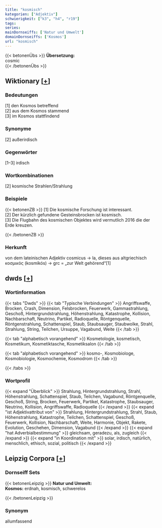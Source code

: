 ```yaml
---
title: "kosmisch"
kategorien: ["Adjektiv"]
schwierigkeit: ["k3", "h4", "r19"]
tags:
series:
mainDornseiffs: ['Natur und Umwelt']
domainDornseiffs: ['Kosmos']
url: "kosmisch"
---
```


{{< betonenÜbs >}}
**Übersetzung:**  
cosmic  
{{< /betonenÜbs >}}

## Wiktionary [[+](https://de.wiktionary.org/wiki/kosmisch)]

### Bedeutungen
[1] den Kosmos betreffend  
[2] aus dem Kosmos stammend  
[3] im Kosmos stattfindend  

### Synonyme
[2] außerirdisch  

### Gegenwörter
[1–3] irdisch  

### Wortkombinationen
[2] kosmische Strahlen/Strahlung  

### Beispiele
{{< betonenZB >}}
[1] Die kosmische Forschung ist interessant.  
[2] Der kürzlich gefundene Gesteinsbrocken ist kosmisch.  
[3] Die Flugbahn des kosmischen Objektes wird vermutlich 2016 die der Erde kreuzen.  

{{< /betonenZB >}}
### Herkunft
von dem lateinischen Adjektiv cosmicus → la, dieses aus altgriechisch κοσμικός (kosmikós) → grc = „zur Welt gehörend“[1]  



## dwds [[+](https://www.dwds.de/wb/kosmisch)]

### Wortinformation
{{< tabs "Dwds" >}}
{{< tab "Typische Verbindungen" >}}
Angriffswaffe, Brocken, Crash, Dimension, Felsbrocken, Feuerwerk, Gammastrahlung, Geschoß, Hintergrundstrahlung, Höhenstrahlung, Katastrophe, Kollision, Nachbarschaft, Neutrino, Partikel, Radioquelle, Röntgenquelle, Röntgenstrahlung, Schattenspiel, Staub, Staubsauger, Staubwolke, Strahl, Strahlung, String, Teilchen, Ursuppe, Vagabund, Weite
{{< /tab >}}

{{< tab "alphabetisch vorangehend" >}}
Kosmetologie, kosmetisch, Kosmetikum, Kosmetiktasche, Kosmetiksalon
{{< /tab >}}

{{< tab "alphabetisch vorangehend" >}}
kosmo-, Kosmobiologe, Kosmobiologie, Kosmochemie, Kosmodrom
{{< /tab >}}

{{< /tabs >}}

### Wortprofil
{{< expand "Überblick" >}} Strahlung, Hintergrundstrahlung, Strahl, Höhenstrahlung, Schattenspiel, Staub, Teilchen, Vagabund, Röntgenquelle, Geschoß, String, Brocken, Feuerwerk, Partikel, Katastrophe, Staubsauger, Neutrino, Kollision, Angriffswaffe, Radioquelle {{< /expand >}}
{{< expand "ist Adjektivattribut von" >}} Strahlung, Hintergrundstrahlung, Strahl, Staub, Höhenstrahlung, Katastrophe, Teilchen, Schattenspiel, Geschoß, Feuerwerk, Kollision, Nachbarschaft, Weite, Harmonie, Objekt, Rakete, Evolution, Geschehen, Dimension, Vagabund {{< /expand >}}
{{< expand "hat Adverbialbestimmung" >}} gleichsam, geradezu, als, zugleich {{< /expand >}}
{{< expand "in Koordination mit" >}} solar, irdisch, natürlich, menschlich, ethisch, sozial, politisch {{< /expand >}}

## Leipzig Corpora [[+](https://corpora.uni-leipzig.de/en/res?word=kosmisch&corpusId=deu_newscrawl-public_2018)]

### Dornseiff Sets
{{< betonenLeipzig >}}
**Natur und Umwelt:**  
**Kosmos:** erdnah, kosmisch, schwerelos  

{{< /betonenLeipzig >}}

### Synonym
allumfassend

